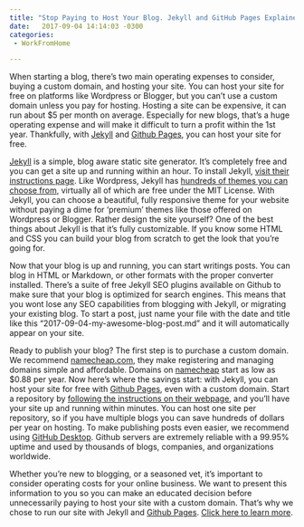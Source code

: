 ```yaml
---
title: "Stop Paying to Host Your Blog. Jekyll and GitHub Pages Explained"
date:   2017-09-04 14:14:03 -0300
categories: 
 - WorkFromHome

---
```


When starting a blog, there’s two main operating expenses to consider, buying a custom domain, and hosting your site.  You can host your site for free on platforms like Wordpress or Blogger, but you can’t use a custom domain unless you pay for hosting.  Hosting a site can be expensive, it can run about $5 per month on average.  Especially for new blogs, that’s a huge operating expense and will make it difficult to turn a profit within the 1st year.   Thankfully, with [Jekyll][Jekyll] and [Github Pages][Github Pages], you can host your site for free.  

[Jekyll][Jekyll] is a simple, blog aware static site generator.  It’s completely free and you can get a site up and running within an hour.  To install Jekyll, [visit their instructions page][visit their instructions page].  Like Wordpress, Jekyll has [hundreds of themes you can choose from][hundreds of themes you can choose from], virtually all of which are free under the MIT License.  With Jekyll, you can choose a beautiful, fully responsive theme for your website without paying a dime for ‘premium’ themes like those offered on Wordpress or Blogger.  Rather design the site yourself?  One of the best things about Jekyll is that it’s fully customizable.  If you know some HTML and CSS you can build your blog from scratch to get the look that you’re going for.  


Now that your blog is up and running, you can start writings posts.  You can blog in HTML or Markdown, or other formats with the proper converter installed. There’s a suite of free Jekyll SEO plugins available on Github to make sure that your blog is optimized for search engines.  This means that you wont lose any SEO capabilities from blogging with Jekyll, or migrating your existing blog.  To start a post, just name your file with the date and title like this “2017-09-04-my-awesome-blog-post.md” and it will automatically appear on your site.  

Ready to publish your blog?  The first step is to purchase a custom domain.  We recommend [namecheap.com][namecheap.com],  they make registering and managing domains simple and affordable.  Domains on [namecheap][namecheap] start as low as $0.88 per year.  Now here’s where the savings start: with Jekyll, you can host your site for free with [Github Pages][Github Pages], even with a custom domain.  Start a repository by [following the instructions on their webpage][following the instructions on their webpage], and you’ll have your site up and running within minutes.  You can host one site per repository, so if you have multiple blogs you can save hundreds of dollars per year on hosting.  To make publishing posts even easier, we recommend using [GitHub Desktop][GitHub Desktop].  Github servers are extremely reliable with a 99.95% uptime and used by thousands of blogs, companies, and organizations worldwide.

Whether you’re new to blogging, or a seasoned vet, it’s important to consider operating costs for your online business.  We want to present this information to you so you can make an educated decision before unnecessarily paying to host your site with a custom domain. That’s why we chose to run our site with Jekyll and [Github Pages][Github Pages]. [Click here to learn more][Click here to learn more].  
  



[namecheap.com]: https://affiliate.namecheap.com/?affId=121268
[namecheap]: https://affiliate.namecheap.com/?affId=121268
[Github Pages]: https://pages.github.com/
[Jekyll]: https://jekyllrb.com/
[Click here to learn more]: https://jekyllrb.com/
[visit their instructions page]: http://jekyllrb.com/docs/quickstart/
[hundreds of themes you can choose from]: http://jekyllthemes.org/
[following the instructions on their webpage]: http://jekyllrb.com/docs/github-pages/ 
[GitHub Desktop]: https://desktop.github.com/